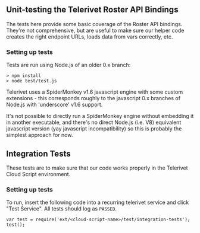 ## Unit-testing the Telerivet Roster API Bindings

The tests here provide some basic coverage of the Roster API
bindings.  They're not comprehensive, but are useful to make
sure our helper code creates the right endpoint URLs, loads
data from vars correctly, etc.

### Setting up tests

Tests are run using Node.js of an older 0.x branch:

```
> npm install
> node test/test.js
```

Telerivet uses a SpiderMonkey v1.6 javascript engine with some custom extensions - this corresponds roughly to the javascript 0.x branches of Node.js with 'underscore' v1.6 support.

It's not possible to directly run a SpiderMonkey engine without embedding it in another executable, and there's no direct Node.js (i.e. V8) equivalent javascript version (yay javascript incompatibility) so this is probably the simplest approach for now.

## Integration Tests

These tests are to make sure that our code works properly in the Telerivet Cloud Script environment.

### Setting up tests

To run, insert the following code into a recurring telerivet service and click "Test Service". All tests should log as `PASSED`.

```
var test = require('ext/<cloud-script-name>/test/integration-tests');
test();
```
